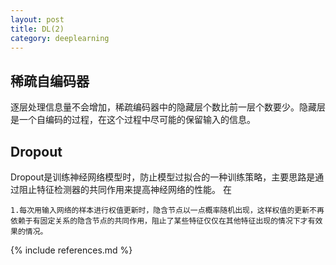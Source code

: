 ```yaml
---
layout: post
title: DL(2)
category: deeplearning
---
```



## 稀疏自编码器 ##
逐层处理信息量不会增加，稀疏编码器中的隐藏层个数比前一层个数要少。隐藏层是一个自编码的过程，在这个过程中尽可能的保留输入的信息。

## Dropout ##
Dropout是训练神经网络模型时，防止模型过拟合的一种训练策略，主要思路是通过阻止特征检测器的共同作用来提高神经网络的性能。
在


	1.每次用输入网络的样本进行权值更新时，隐含节点以一点概率随机出现，这样权值的更新不再依赖于有固定关系的隐含节点的共同作用，阻止了某些特征仅仅在其他特征出现的情况下才有效果的情况。




{% include references.md %}
